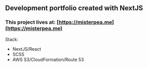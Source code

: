 ## Development portfolio created with NextJS
### This project lives at: [https://misterpea.me](https://misterpea.me)
Stack:
* NextJS/React
* SCSS
* AWS S3/CloudFormation/Route 53
